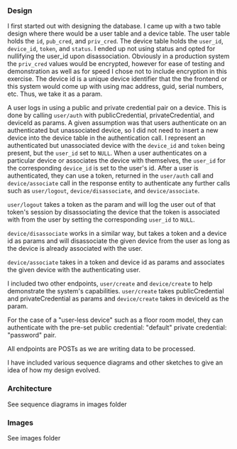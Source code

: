 ### Design

I first started out with designing the database. I came up with a two table design where there would be a user table and a device table.
The user table holds the `id`, `pub_cred`, and `priv_cred`. 
The device table holds the `user_id`, `device_id`, `token`, and `status`.
I ended up not using status and opted for nullifying the user_id upon disassociation.
Obviously in a production system the `priv_cred` values would be encrypted, however for ease of testing and demonstration as well as for speed I chose not to include encryption in this exercise.
The device id is a unique device identifier that the the frontend or this system would come up with using mac address, guid, serial numbers, etc. Thus, we take it as a param.  

A user logs in using a public and private credential pair on a device. This is done by calling `user/auth` with publicCredential, privateCredential, and deviceId as params.
A given assumption was that users authenticate on an authenticated but unassociated device, so I did not need to insert a new device into the device table in the authentication call.
I represent an authenticated but unassociated device with the `device_id` and `token` being present, but the `user_id` set to `NULL`.
When a user authenticates on a particular device or associates the device with themselves, the `user_id` for the corresponding `device_id` is set to the user's id.
After a user is authenticated, they can use a token, returned in the `user/auth` call and `device/associate` call in the response entity to authenticate any further calls such as `user/logout`, `device/disassociate`, and `device/associate`.

`user/logout` takes a token as the param and will log the user out of that token's session by disassociating the device that the token is associated with from the user by setting the corresponding `user_id` to `NULL`.

`device/disassociate` works in a similar way, but takes a token and a device id as params and will disassociate the given device from the user as long as the device is already associated with the user.

`device/associate` takes in a token and device id as params and associates the given device with the authenticating user.

I included two other endpoints, `user/create` and `device/create` to help demonstrate the system's capabilities.
`user/create` takes publicCredential and privateCredential as params and `device/create` takes in deviceId as the param.

For the case of a "user-less device" such as a floor room model, they can authenticate with the pre-set public credential: "default" private credential: "password" pair.

All endpoints are POSTs as we are writing data to be processed.

I have included various sequence diagrams and other sketches to give an idea of how my design evolved.

### Architecture

See sequence diagrams in images folder

### Images
 
See images folder

